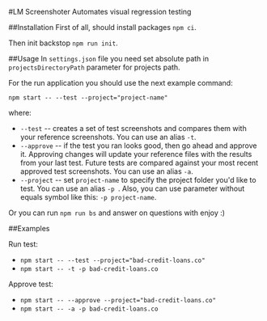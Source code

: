 #LM Screenshoter
Automates visual regression testing

##Installation
First of all, should install packages `npm ci`.

Then init backstop `npm run init`.

##Usage
In `settings.json` file you need set absolute path in `projectsDirectoryPath` parameter for projects path.

For the run application you should use the next example command:

`npm start -- --test --project="project-name"`

where:

* `--test` -- creates a set of test screenshots and compares them with your reference screenshots. You can use an alias `-t`.
* `--approve` -- if the test you ran looks good, then go ahead and approve it. Approving changes will update your
 reference files with the results from your last test. Future tests are compared against your most recent approved
  test screenshots. You can use an alias `-a`.
* `--project` -- set `project-name` to specify the project folder you'd like to test. You can use an alias `-p
`. Also, you can use parameter without equals symbol like this: `-p project-name`.

Or you can run `npm run bs` and answer on questions with enjoy :)

##Examples

Run test:
* `npm start -- --test --project="bad-credit-loans.co"`
* `npm start -- -t -p bad-credit-loans.co`

Approve test:
* `npm start -- --approve --project="bad-credit-loans.co"`
* `npm start -- -a -p bad-credit-loans.co`
